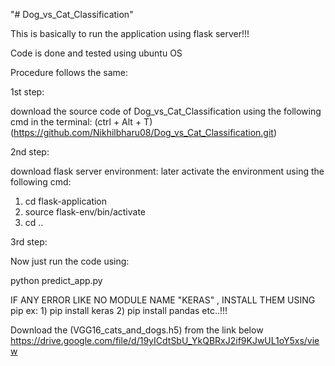 "# Dog_vs_Cat_Classification" 

This is basically to run the application using flask server!!!

Code is done and tested using ubuntu OS 

Procedure follows the same:

1st step:

download the source code of Dog_vs_Cat_Classification using the following cmd in the terminal: (ctrl + Alt + T)
(https://github.com/Nikhilbharu08/Dog_vs_Cat_Classification.git)

2nd step:

download flask server environment:
 later activate the environment using the following cmd:
 1) cd flask-application
 2) source flask-env/bin/activate
 3) cd ..
 
3rd step:

 Now just run the code using:
 
 python predict_app.py
 
 IF ANY ERROR LIKE NO MODULE NAME "KERAS" , INSTALL THEM USING pip
 ex: 1) pip install keras
     2) pip install pandas
     etc..!!!
 

Download the (VGG16_cats_and_dogs.h5) from  the link below
https://drive.google.com/file/d/19yICdtSbU_YkQBRxJ2if9KJwUL1oY5xs/view
